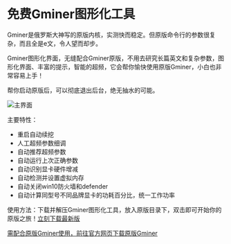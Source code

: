 # 免费Gminer图形化工具

Gminer是俄罗斯大神写的原版内核，实测快而稳定。但原版命令行的参数很复杂，而且全是e文，令人望而却步。

Gminer图形化界面，无缝配合Gminer原版，不用去研究长篇英文和复杂参数，图形化界面、丰富的提示，智能的超频，它会帮你愉快使用原版Gminer，小白也非常容易上手！

帮你启动原版后，可以彻底退出后台，绝无抽水的可能。

![主界面](https://github.com/MagicXC/GminerUITool/blob/main/newUI.jpg)

主要特性：
* 重启自动续挖
* 人工超频参数细调
* 自动推荐超频参数
* 自动运行上次正确参数
* 自动识别显卡硬件增减
* 自动检测并设置虚拟内存
* 自动关闭win10防火墙和defender
* 自动计算同型号不同品牌显卡的功耗百分比，统一工作功率

使用方法：下载并解压Gminer图形化工具，放入原版目录下，双击即可开始你的原版之旅！[立刻下载最新版](https://github.com/MagicXC/GminerUITool/releases)

[需配合原版Gminer使用，前往官方网页下载原版Gminer](https://github.com/develsoftware/GMinerRelease/releases)
